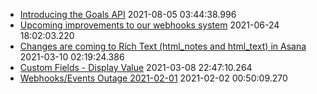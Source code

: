 * [Introducing the Goals API](https://forum.asana.com/t/introducing-the-goals-api) 2021-08-05 03:44:38.996 
* [Upcoming improvements to our webhooks system](https://forum.asana.com/t/upcoming-improvements-to-our-webhooks-system) 2021-06-24 18:02:03.220 
* [Changes are coming to Rich Text (html_notes and html_text) in Asana](https://forum.asana.com/t/changes-are-coming-to-rich-text-html-notes-and-html-text-in-asana) 2021-03-10 02:19:24.386 
* [Custom Fields - Display Value](https://forum.asana.com/t/custom-fields-display-value) 2021-03-08 22:47:10.264 
* [Webhooks/Events Outage 2021-02-01](https://forum.asana.com/t/webhooks-events-outage-2021-02-01) 2021-02-02 00:50:09.270 
